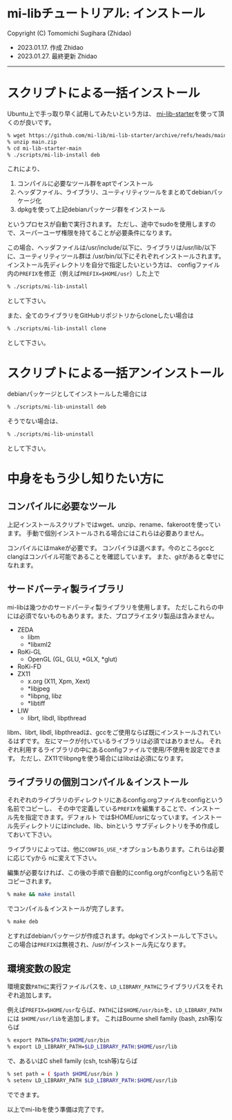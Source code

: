 mi-libチュートリアル: インストール
====================================================================================================
Copyright (C) Tomomichi Sugihara (Zhidao)

 - 2023.01.17. 作成 Zhidao
 - 2023.01.27. 最終更新 Zhidao
 
----------------------------------------------------------------------------------------------------

# スクリプトによる一括インストール

Ubuntu上で手っ取り早く試用してみたいという方は、
[mi-lib-starter](https://github.com/mi-lib/mi-lib-starter)を使って頂くのが良いです。

```sh
% wget https://github.com/mi-lib/mi-lib-starter/archive/refs/heads/main.zip
% unzip main.zip
% cd mi-lib-starter-main
% ./scripts/mi-lib-install deb
```

これにより、

 1. コンパイルに必要なツール群をaptでインストール
 1. ヘッダファイル、ライブラリ、ユーティリティツールをまとめてdebianパッケージ化
 1. dpkgを使って上記debianパッケージ群をインストール

というプロセスが自動で実行されます。
ただし、途中でsudoを使用しますので、スーパーユーザ権限を持てることが必要条件になります。

この場合、ヘッダファイルは/usr/include/以下に、ライブラリは/usr/lib/以下に、ユーティリティツール群は
/usr/bin/以下にそれぞれインストールされます。インストール先ディレクトリを自分で指定したいという方は、
configファイル内の`PREFIX`を修正（例えば`PREFIX=$HOME/usr`）した上で
```sh
% ./scripts/mi-lib-install
```
として下さい。

また、全てのライブラリをGitHubリポジトリからcloneしたい場合は
```sh
% ./scripts/mi-lib-install clone
```
として下さい。

# スクリプトによる一括アンインストール

debianパッケージとしてインストールした場合には
```sh
% ./scripts/mi-lib-uninstall deb
```
そうでない場合は、
```sh
% ./scripts/mi-lib-uninstall
```
として下さい。

# 中身をもう少し知りたい方に

## コンパイルに必要なツール

上記インストールスクリプトではwget、unzip、rename、fakerootを使っています。
手動で個別インストールされる場合にはこれらは必要ありません。

コンパイルにはmakeが必要です。
コンパイラは選べます。今のところgccとclangはコンパイル可能であることを確認しています。
また、gitがあると幸せになれます。

## サードパーティ製ライブラリ

mi-libは幾つかのサードパーティ製ライブラリを使用します。
ただしこれらの中には必須でないものもあります。また、プロプライエタリ製品は含みません。

 - ZEDA
   - libm
   - \*libxml2
 - RoKi-GL
   - OpenGL (GL, GLU, \*GLX, \*glut)
 - RoKi-FD
 - ZX11
   - x.org (X11, Xpm, Xext)
   - \*libjpeg
   - \*libpng, libz
   - \*libtiff
 - LIW
   - librt, libdl, libpthread

libm、librt, libdl, libpthreadは、gccをご使用ならば既にインストールされているはずです。
左にマークが付いているライブラリは必須ではありません。
それぞれ利用するライブラリの中にあるconfigファイルで使用/不使用を設定できます。
ただし、ZX11でlibpngを使う場合にはlibzは必須になります。

## ライブラリの個別コンパイル＆インストール

それぞれのライブラリのディレクトリにあるconfig.orgファイルをconfigという名前でコピーし、
その中で定義している`PREFIX`を編集することで、インストール先を指定できます。デフォルト
では\$HOME/usrになっています。インストール先ディレクトリにはinclude、lib、binという
サブディレクトリを予め作成しておいて下さい。

ライブラリによっては、他に`CONFIG_USE_*`オプションもあります。これらは必要に応じてyから
nに変えて下さい。

編集が必要なければ、この後の手順で自動的にconfig.orgがconfigという名前でコピーされます。

```sh
% make && make install
```
でコンパイル＆インストールが完了します。

```sh
% make deb
```
とすればdebianパッケージが作成されます。dpkgでインストールして下さい。
この場合は`PREFIX`は無視され、/usr/がインストール先になります。

## 環境変数の設定

環境変数`PATH`に実行ファイルパスを、`LD_LIBRARY_PATH`にライブラリパスをそれぞれ追加します。

例えば`PREFIX=$HOME/usr`ならば、`PATH`には`$HOME/usr/bin`を、`LD_LIBRARY_PATH`には
`$HOME/usr/lib`を追加します。
これはBourne shell family (bash, zsh等)ならば

```sh
% export PATH=$PATH:$HOME/usr/bin
% export LD_LIBRARY_PATH=$LD_LIBRARY_PATH:$HOME/usr/lib
```

で、あるいはC shell family (csh, tcsh等)ならば

```sh
% set path = ( $path $HOME/usr/bin )
% setenv LD_LIBRARY_PATH $LD_LIBRARY_PATH:$HOME/usr/lib
```

でできます。

以上でmi-libを使う準備は完了です。
